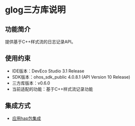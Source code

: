 # glog三方库说明
## 功能简介
提供基于C++样式流的日志记录API。
## 使用约束
- IDE版本：DevEco Studio 3.1 Release
- SDK版本：ohos_sdk_public 4.0.8.1 (API Version 10 Release)
- 三方库版本：v0.6.0
- 当前适配的功能：基于C++样式流记录功能

## 集成方式
+ [应用hap包集成](docs/hap_integrate.md)
